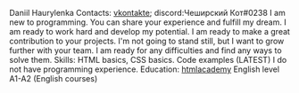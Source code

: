 Daniil Haurylenka
Contacts: [vkontakte](https://vk.com/id114007480); discord:Чеширский Кот#0238
I am new to programming. You can share your experience and fulfill my dream. I am ready to work hard and develop my potential. I am ready to make a great contribution to your projects. 
I'm not going to stand still, but I want to grow further with your team. I am ready for any difficulties and find any ways to solve them.
Skills: HTML basics, CSS basics. 
Code examples (LATEST)
I do not have programming experience. 
Education: [htmlacademy](https://htmlacademy.ru/profile/czeszir) 
English level A1-A2 (English courses)

